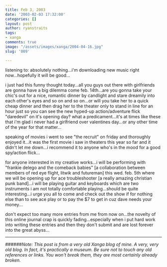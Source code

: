 ```yaml
---
title: Feb 3, 2003
date: '2003-02-03 17:32:00'
categories: []
layout: post
author: ryanstraits
tags:
- xanga
comments: true
image: "/assets/images/xanga/2004-04-16.jpg"
slug: '009'

---
```

listening to: absolutely nothing...i'm downloading new music right now...hopefully it will be good...

<!-- break -->

i just had this funny thought today...all you guys out there with girlfriends are gonna have a big dilemma come feb. 14th...are you gonna take your chic's out for a nice, romantic dinner by candlight and stare dreamily into each other's eyes and so on and so on...or will you take her to a quick cheap dinner and then drag her to the theater only to stand in line for an hour just so you can see the new hyped-up action/adventure flick "daredevil" on it's opening day? what a predicament...it's at times like these that i'm glad i never had a girlfriend over valentines day...or any other time of the year for that matter...

speaking of movies i went to see "the recruit" on friday and thoroughly enjoyed it...it was the first movie i saw in theaters this year so far and it didn't let me down...i recommend it to anyone who's in the mood for a good spy/action flick...

for anyone interested in my creative works...i will be performing with "frankie delego and the comeback babies" [a collaboration between members of red eye flight, litwik and futureman] this wed. feb. 5th where we will be opening up for ace troubleshooter [a really amazing christian punk band]...i will be playing guitar and keyboards which are two instruments i am not totally comfortable playing...should be quite interesting...i urge you all to come and check out the show if for nothing else than to see ace play or to pay the $7 to get in cuz dave needs your money...

don't expect too many more entries from me from now on...the novelty of this online journal crap is quickly fading...especially when i put hard work into writing these entries and then they don't submit and are lost forever into the great abyss...

---

######*Note: This post is from a very old Xanga blog of mine. A very, very old blog. In fact, it's practically a museum. Be sure not to touch any old references or links. You won't break them, they are most certainly already broken.*